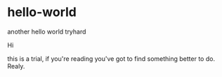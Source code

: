 # hello-world
another hello world tryhard

Hi

this is a trial, if you're reading you've got to find something better to do. Realy.
